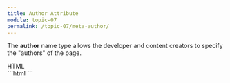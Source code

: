 ```yaml
---
title: Author Attribute
module: topic-07
permalink: /topic-07/meta-author/
---
```


<div class="divider-heading"></div>

The **author** name type allows the developer and content creators to specify the "authors" of the page.

<div class="code-heading">
  <span class="html">HTML</span>
</div>
```html
<meta name="author" content="">


<!-- For example... -->
<meta name="author" content="Ashley Rezvani">
```
